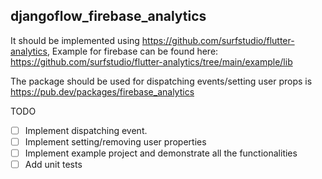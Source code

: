 ## djangoflow_firebase_analytics

It should be implemented using https://github.com/surfstudio/flutter-analytics, Example for firebase can be found here: https://github.com/surfstudio/flutter-analytics/tree/main/example/lib

The package should be used for dispatching events/setting user props is https://pub.dev/packages/firebase_analytics

TODO

- [ ] Implement dispatching event.
- [ ] Implement setting/removing user properties
- [ ] Implement example project and demonstrate all the functionalities
- [ ] Add unit tests
